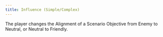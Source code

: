 ```yaml
---
title: Influence (Simple/Complex)
---
```

The player changes the Alignment of a Scenario Objective from Enemy to Neutral, or Neutral to Friendly.